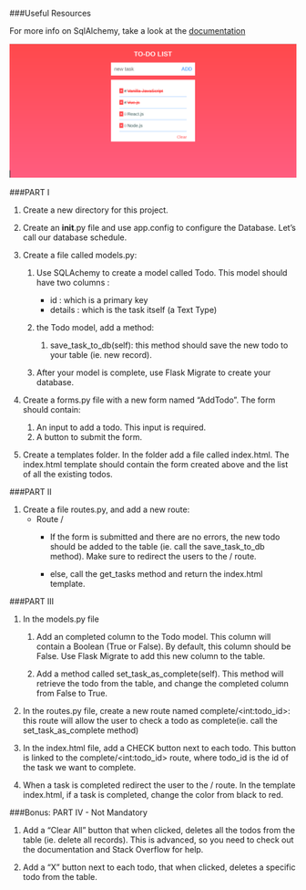 ###Useful Resources

For more info on SqlAlchemy, take a look at the [documentation](https://flask-sqlalchemy.palletsprojects.com/en/2.x/queries/)


![example](Example.bmp)


###PART I

1. Create a new directory for this project.

2. Create an __init__.py file and use app.config to configure the Database. Let’s call our database schedule.

3. Create a file called models.py:
   1. Use SQLAchemy to create a model called Todo. This model should have two columns :
      - id : which is a primary key
      - details : which is the task itself (a Text Type)

   2. the Todo model, add a method:
      1. save_task_to_db(self): this method should save the new todo to your table (ie. new record).
   3. After your model is complete, use Flask Migrate to create your database.

4. Create a forms.py file with a new form named “AddTodo”. The form should contain:
   1. An input to add a todo. This input is required.
   2. A button to submit the form.
   
5. Create a templates folder. In the folder add a file called index.html. The index.html template should contain the form created above and the list of all the existing todos.


###PART II

1. Create a file routes.py, and add a new route:
   - Route /
     - If the form is submitted and there are no errors, the new todo should be added to the table (ie. call the save_task_to_db method). Make sure to redirect the users to the / route.
     
     - else, call the get_tasks method and return the index.html template.


###PART III

1. In the models.py file
   1. Add an completed column to the Todo model. This column will contain a Boolean (True or False). By default, this column should be False. Use Flask Migrate to add this new column to the table.
   
   2. Add a method called set_task_as_complete(self). This method will retrieve the todo from the table, and change the completed column from False to True.

2. In the routes.py file, create a new route named complete/\<int:todo_id>: this route will allow the user to check a todo as complete(ie. call the set_task_as_complete method)

3. In the index.html file, add a CHECK button next to each todo. This button is linked to the complete/\<int:todo_id> route, where todo_id is the id of the task we want to complete.

4. When a task is completed redirect the user to the / route. In the template index.html, if a task is completed, change the color from black to red.


###Bonus: PART IV - Not Mandatory

1. Add a “Clear All” button that when clicked, deletes all the todos from the table (ie. delete all records). This is advanced, so you need to check out the documentation and Stack Overflow for help.

2. Add a “X” button next to each todo, that when clicked, deletes a specific todo from the table.
